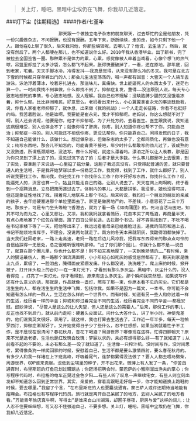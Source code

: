 > 关上灯，睡吧。黑暗中尘埃仍在飞舞，你我却几近落定。

###灯下尘【往期精选】
####作者/七堇年

						那天跟一个做独立电子杂志的朋友聊天，过去帮忙的全是他朋友，凭一份兴趣做杂志，不问报酬，也没有报酬。五年下来，断断续续，走的走，如今只剩下他一个人。跟他在Q上聊了很久，后来我问他，你那些编辑呢，去哪儿了？他说，去生活了。然后，就没有然后了。两个人都哽在那儿，也不知道说什么好。2010年我从香港毕业。出了新书，完了被拉去全国签售一圈。那种累不是体力的累，心累。感觉像被人牵着当戏看。心像个想飞的热气球，吊篮里却挂了太多沙袋，怎么都飞不起来。胀得快要破掉了，一看，还在原地。那年底，回到老家，宅着。天天手脚冰冷，冷得发抖——我真是觉得，从来没有那么冷的冬天。我可是在北方下雪的时候都只穿单裤出门的人；那会儿生活空荡荡的，喊一声都有回音：大雪天一个人骑车去游泳，泳池浮着薄冰，咬着牙扎进去，那滋味儿，真痛快。世上能逼死人的东西太多了，迷茫也算一个。一时间我找不到事做，什么都找不到了。抑郁症复发，重得……没法跟别人说。每天专心致志地想死的事情，专心致志地想。没人理解。我自己也不理解：没缺胳膊少腿的又没饿着冻着，抑什么郁。比比非洲难民，好意思么。老妈看出来什么，小心翼翼拿崔永元的事迹鼓励我，说，你看人家崔老师抑郁了，就休息，出来做《我的抗战》；一个人走走长征路，你看不也挺好的吗。我苦着脸说，他是谁啊，我要能是崔永元，我才不抑郁呢。老妈说，你这么想就不对了啊，别人还会说呢，他要是你，他才不抑郁呢。为了开处方药，去看医生。医生跟我说，我知道这病很难受，别人也体会不了；就像你得了肝病，你疼，别人知道你疼也帮不了你，只能自己治；抑郁症一样的。别人可能还不相信你疼，更没法帮你，你只能靠自己。闲得发慌的日子，我不知道自己能做什么，该做什么。想过做杂志，但做杂志的太多了，全都同质化，再做也没有意义；纯写东西吧，那会儿不知怎的，可能青黄不接吧，年少时什么都敢写的劲儿过了，该成熟的又没熟透，所谓瓶颈期吧，没法写。做什么好呢，就这么漂着吗。漂泊之所以让人羡慕，那是因为你只见到了漂上去了的，没见过沉下去了的：后者才是大多数。什么事儿都是听上去很美，到了实处，要拿胆子来说话——心里掂了掂分量，这胆子我还真没有。只受得起普通的苦，就只要普通人的生活吧，于是我开始梦寐以求一份稳定工作，我觉得，找到了工作，就什么都好了。别人听说我要找工作，都问我，你还找工作？你找什么工作？你不好好写东西，你找什么工作？哎，能逼死人的，流言也算一个。姑且只能走自己的路，让别人说去了。天天在网上刷啊刷，终于看到一个招聘消息。立马把简历递过去了。体制内的事儿，大都是拼爹。我没爹，娘也没得可拼，但还是象征性地找了找，拐着弯儿地联系上那个书记。后来听说，我妈妈一个朋友的朋友的亲戚的孩子，去年给硬塞进那个单位里面去了。家里是做房地产的，不差钱，小意思花了二三十万吧。那孩子，可是专门坐头等舱飞香港去，就为了看一场《3D肉蒲团》的。死马当活马医吧，知其不可为而为之，心里又悲壮，又凉。我和我妈就拿着简历，花血本买了两瓶酒，再商量半天，有点心疼地塞了个红包在里面，跑了四百公里长途，去拦那个书记。好不容易找到了，不吃不喝在书记家楼下等了一天，把他等出来了，我远远看着母亲巴结着脸过去，递我的简历和酒上去，书记不耐烦地挥挥手，不理会，没说两句就走了。南方的冬天本来就阴灰，我酸得泪都快掉了。当天我们赶回老家，一路上走高速，老妈一路在后边儿风凉我，把我写东西得来的那点点可怜的自信给踩得一无是处，总之很难听很难听那种。“出了你们那个圈儿，你就什么都不是——说白了，就算在那个圈儿里，你也什么都不是！别不知天高地厚了，一天到晚矫情的……”有时候，亲人的狠话最伤人，我一路那个泪流满面啊，小小年纪心如死灰的感觉居然都有了。那天到家是晚上九点，累极了，一脸泪盐，腌得面皮紧绷发痛。什么都没说，洗洗睡了。爬上床的时候，掀开被子，打开床头柜上的台灯——在一束灯光下，才看到有那么多灰尘。黑暗中，灰尘什么的，没人看得见 。打亮了一束灯光，你才看得到，原来有这么多灰尘。那个瞬间我突然想，如果说写作还有什么意义的话，那就是，作品就像一盏灯，照亮了那一束，你原本看不见的灰尘。它们都是活生生的人，都在活生生的生活中飞舞，包括你我。如果不是因为一篇文，一本书，你可能不会知道有怎么样的一群人，生活在怎么样的一个世界中。而有时候，知道有另一些人和你过着一样的生活，经历着一样的辛苦；抑或和你过着完全不同的生活，经历着完全不同的辛苦——都是安慰。邱妙津说，“尽管人是这么的让人失望，但人还是这么的需要人。”后来，那份工作的事儿，反正也找不到后门，就从前门走吧：硬着头皮面试，问什么大答什么，讲了半小时。神使鬼差的，他们说我英文很好，录用了。就这样，我也打算去生活去了。工作近一年半多，每天一粒帕罗西汀，抑郁症渐渐好了。又开始觉得日子少了些什么，忍不住想想，如果当初就着性子不工作，是不是现在很清闲？春花秋月，杏花下喝酒？周游世界？哪像现在这样，忙得四脚朝天？原来不光是选老婆，生活也是红玫瑰白玫瑰：梦寐以求的，未必有想得那么好——有了就知道了；从前看不起的不要的，未必有那么差——没了就知道了。生活像一只榨汁机。没时间写作，没时间思考，累得像条狗一样爬回家的时候，安慰着自己，生活不都是要么激情四射，要么春花秋月的。有多少人和我一样堵在上下班高峰，呼吸着尾气，连梦都累得没法做了？要人人都去喂马劈柴，周游世界，GDP谁来贡献。没低到尘埃里的种子，开不出花来。微博上有人发了一条，“你苦战通宵时，布里斯班的灯鱼已划过珊瑚丛；你赶场招聘会时，蒙巴萨的小蟹刚溜出渔夫的掌心；你写程序代码时，布拉格的电车正晃过金色夕阳……有些人听了叹息一声继续宅女，有些人则立刻出发却不知道怎么回到正常世界。其实，亲爱的，穿着高跟鞋走好每一步，你才能知道换上跑鞋的时候，要去哪里。”我留了个言，“在布里斯班的人也要鏖战通宵。蒙巴萨人或许还期待当地能有招聘会。布拉格也有写程序代码员。旅行就是离开自己呆腻了的地方，去别人呆腻了的地方看看。”万能青年旅店真牛啊，写得出“是谁来自山川湖海，却囿于昼夜，厨房与爱”这样的词儿：让人忍不住要细细想，可又忍不住强迫自己，不要多想。关上灯，睡吧。黑暗中尘埃仍在飞舞，你我却几近落定。			  		